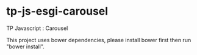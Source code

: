 # tp-js-esgi-carousel
TP Javascript : Carousel

This project uses bower dependencies, please install bower first then run "bower install".
